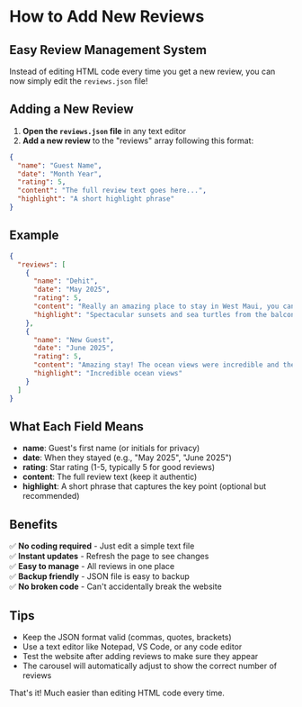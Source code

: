 # How to Add New Reviews

## Easy Review Management System

Instead of editing HTML code every time you get a new review, you can now simply edit the `reviews.json` file!

## Adding a New Review

1. **Open the `reviews.json` file** in any text editor
2. **Add a new review** to the "reviews" array following this format:

```json
{
  "name": "Guest Name",
  "date": "Month Year",
  "rating": 5,
  "content": "The full review text goes here...",
  "highlight": "A short highlight phrase"
}
```

## Example

```json
{
  "reviews": [
    {
      "name": "Dehit",
      "date": "May 2025",
      "rating": 5,
      "content": "Really an amazing place to stay in West Maui, you can view spectacular sunsets right from your balcony while enjoying your meal. Provided good quality beach gear so that we can have more fun. Clean and peaceful place with loads of utilities and amenities in house, and also got a chance to view sea turtles right from our balcony floating in the water below.",
      "highlight": "Spectacular sunsets and sea turtles from the balcony"
    },
    {
      "name": "New Guest",
      "date": "June 2025",
      "rating": 5,
      "content": "Amazing stay! The ocean views were incredible and the condo had everything we needed.",
      "highlight": "Incredible ocean views"
    }
  ]
}
```

## What Each Field Means

- **name**: Guest's first name (or initials for privacy)
- **date**: When they stayed (e.g., "May 2025", "June 2025")
- **rating**: Star rating (1-5, typically 5 for good reviews)
- **content**: The full review text (keep it authentic)
- **highlight**: A short phrase that captures the key point (optional but recommended)

## Benefits

✅ **No coding required** - Just edit a simple text file  
✅ **Instant updates** - Refresh the page to see changes  
✅ **Easy to manage** - All reviews in one place  
✅ **Backup friendly** - JSON file is easy to backup  
✅ **No broken code** - Can't accidentally break the website  

## Tips

- Keep the JSON format valid (commas, quotes, brackets)
- Use a text editor like Notepad, VS Code, or any code editor
- Test the website after adding reviews to make sure they appear
- The carousel will automatically adjust to show the correct number of reviews

That's it! Much easier than editing HTML code every time. 